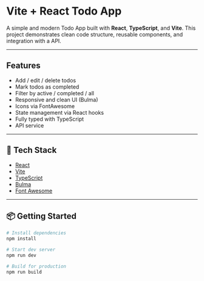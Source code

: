 #  Vite + React Todo App

A simple and modern Todo App built with **React**, **TypeScript**, and **Vite**. This project demonstrates clean code structure, reusable components, and integration with a API.

---

##  Features

-  Add / edit / delete todos
-  Mark todos as completed
-  Filter by active / completed / all
-  Responsive and clean UI (Bulma)
-  Icons via FontAwesome
-  State management via React hooks
-  Fully typed with TypeScript
-  API service

---

## 🔧 Tech Stack

- [React](https://reactjs.org/)
- [Vite](https://vitejs.dev/)
- [TypeScript](https://www.typescriptlang.org/)
- [Bulma](https://bulma.io/)
- [Font Awesome](https://fontawesome.com/)

---

## 📦 Getting Started

```bash
# Install dependencies
npm install

# Start dev server
npm run dev

# Build for production
npm run build